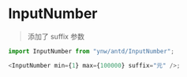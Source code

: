 # InputNumber

> 添加了 suffix 参数

```js
import InputNumber from "ynw/antd/InputNumber";

<InputNumber min={1} max={100000} suffix="元" />;
```
